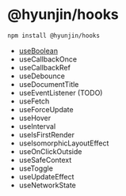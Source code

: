 # @hyunjin/hooks

```bash
npm install @hyunjin/hooks
```

- [useBoolean]()
- useCallbackOnce
- useCallbackRef
- useDebounce
- useDocumentTitle
- useEventListener (TODO)
- useFetch
- useForceUpdate
- useHover
- useInterval
- useIsFirstRender
- useIsomorphicLayoutEffect
- useOnClickOutside
- useSafeContext
- useToggle
- useUpdateEffect
- useNetworkState
